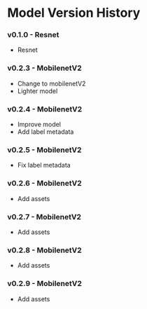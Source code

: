 # Model Version History

### v0.1.0 - Resnet
- Resnet
### v0.2.3 - MobilenetV2
- Change to mobilenetV2
- Lighter model
### v0.2.4 - MobilenetV2
- Improve model
- Add label metadata
### v0.2.5 - MobilenetV2
- Fix label metadata
### v0.2.6 - MobilenetV2
- Add assets
### v0.2.7 - MobilenetV2
- Add assets
### v0.2.8 - MobilenetV2
- Add assets
### v0.2.9 - MobilenetV2
- Add assets